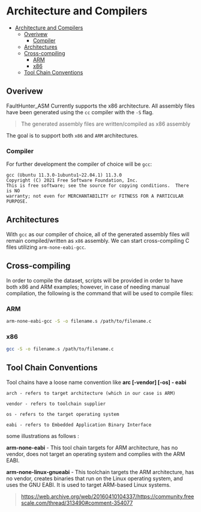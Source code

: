 # Architecture and Compilers

- [Architecture and Compilers](#architecture-and-compilers)
  - [Overivew](#overivew)
    - [Compiler](#compiler)
  - [Architectures](#architectures)
  - [Cross-compiling](#cross-compiling)
    - [ARM](#arm)
    - [x86](#x86)
  - [Tool Chain Conventions](#tool-chain-conventions)

## Overivew

FaultHunter_ASM Currently supports the x86 architecture. All assembly files have been generated using the `cc` compiler with the `-S` flag.

> The generated assembly files are written/compiled as x86 assembly

The goal is to support both `x86` and `ARM` architectures.

### Compiler

For further development the compiler of choice will be `gcc`:

```
gcc (Ubuntu 11.3.0-1ubuntu1~22.04.1) 11.3.0
Copyright (C) 2021 Free Software Foundation, Inc.
This is free software; see the source for copying conditions.  There is NO
warranty; not even for MERCHANTABILITY or FITNESS FOR A PARTICULAR PURPOSE.
```

## Architectures

With `gcc` as our compiler of choice, all of the generated assembly files will remain compiled/written as `x86` assembly. We can start cross-compiling C files utilizing `arm-none-eabi-gcc`.

## Cross-compiling

In order to compile the dataset, scripts will be provided in order to have both x86 and ARM examples; however, in case of needing manual compilation, the following is the command that will be used to compile files:

### ARM

```bash
arm-none-eabi-gcc -S -o filename.s /path/to/filename.c
```

### x86

```bash
gcc -S -o filename.s /path/to/filename.c
```

## Tool Chain Conventions

Tool chains have  a loose name convention like **arc [-vendor] [-os] - eabi**


    arch - refers to target architecture (which in our case is ARM)

    vendor - refers to toolchain supplier

    os - refers to the target operating system

    eabi - refers to Embedded Application Binary Interface

 
some illustrations as follows :

**arm-none-eabi** - This tool chain targets for ARM architecture, has no vendor, does not target an operating system and complies with the ARM EABI.

**arm-none-linux-gnueabi** - This toolchain targets the ARM architecture, has no vendor, creates binaries that run on the Linux operating system, and uses the GNU EABI. It is used to target ARM-based Linux systems.

> https://web.archive.org/web/20160410104337/https://community.freescale.com/thread/313490#comment-354077